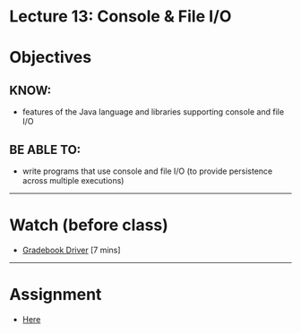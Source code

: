 # Lecture 13: Console & File I/O

# Objectives

## KNOW:
- features of the Java language and libraries supporting console and file I/O
  
## BE ABLE TO:
- write programs that use console and file I/O (to provide persistence across multiple executions)

---
# Watch (before class)

- [Gradebook Driver](https://mediaspace.berry.edu/media/unit0-lecture10-gradebook-driver/1_mk7wlzk5) [7 mins]


---
# Assignment

- [Here](work/hw130.md)




